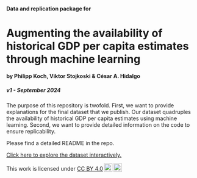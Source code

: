 #### Data and replication package for

# Augmenting the availability of historical GDP per capita estimates through machine learning

#### by Philipp Koch, Viktor Stojkoski & César A. Hidalgo

##### v1 - September 2024

The purpose of this repository is twofold. First, we want to provide explanations for the final dataset that we publish. Our dataset quadruples the availability of historical GDP per capita estimates using machine learning. Second, we want to provide detailed information on the code to ensure replicability.

Please find a detailed README in the repo.

<a href="https://philmkoch.github.io/historicalGDPpc_app/" target="_blank" rel="noopener noreferrer">Click here to explore the dataset interactively.</a>

<p xmlns:cc="http://creativecommons.org/ns#">

This work is licensed under <a href="https://creativecommons.org/licenses/by/4.0/?ref=chooser-v1" target="_blank" rel="license noopener noreferrer" style="display:inline-block;">CC BY 4.0<img src="https://mirrors.creativecommons.org/presskit/icons/cc.svg?ref=chooser-v1" style="height:22px!important;margin-left:3px;vertical-align:text-bottom;"/><img src="https://mirrors.creativecommons.org/presskit/icons/by.svg?ref=chooser-v1" style="height:22px!important;margin-left:3px;vertical-align:text-bottom;"/></a>

</p>
